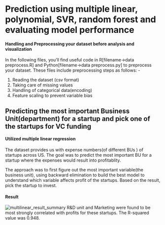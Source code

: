 # Prediction using multiple linear, polynomial, SVR, random forest and evaluating model performance

#### Handling and Preprocessing your dataset before analysis and visualization

In the following files, you’ll find useful code in R[filename->data preprocess.R] and Python[filename->data preprocess.py] to preprocess your dataset. These files include preprocessing steps as follows: -
1.	Reading the dataset (csv format)
2.	Taking care of missing values
3.	Handling of categorical data(encoding)
4.	Feature scaling to prevent variable bias

## Predicting the most important Business Unit(department) for a startup and pick one of the startups for VC funding
#### Utilized multiple linear regression
The dataset provides us with expense numbers(of different BUs ) of startups across US. The goal was to predict the most important BU for a startup where the expenses would result into profitablity. 

The approach was to first figure out the most important variable(the business unit), using backward elimination to build the best model to understand which variable affects profit of the startups. Based on the result, pick the startup to invest.
#### Result
![multilinear_result_summary](https://user-images.githubusercontent.com/40129527/44245697-09746200-a1a8-11e8-8fb1-75e8375ee98a.JPG)
R&D unit and Marketing were found to be most strongly correlated with profits for these startups. The R-squared value was 0.948.
